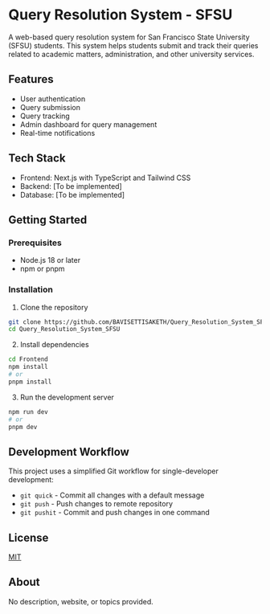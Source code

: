 # Query Resolution System - SFSU

A web-based query resolution system for San Francisco State University (SFSU) students. This system helps students submit and track their queries related to academic matters, administration, and other university services.

## Features

- User authentication
- Query submission
- Query tracking
- Admin dashboard for query management
- Real-time notifications

## Tech Stack

- Frontend: Next.js with TypeScript and Tailwind CSS
- Backend: [To be implemented]
- Database: [To be implemented]

## Getting Started

### Prerequisites

- Node.js 18 or later
- npm or pnpm

### Installation

1. Clone the repository
```bash
git clone https://github.com/BAVISETTISAKETH/Query_Resolution_System_SFSU.git
cd Query_Resolution_System_SFSU
```

2. Install dependencies
```bash
cd Frontend
npm install
# or
pnpm install
```

3. Run the development server
```bash
npm run dev
# or
pnpm dev
```

## Development Workflow

This project uses a simplified Git workflow for single-developer development:

* `git quick` - Commit all changes with a default message
* `git push` - Push changes to remote repository
* `git pushit` - Commit and push changes in one command

## License

[MIT](LICENSE)

## About

No description, website, or topics provided. 